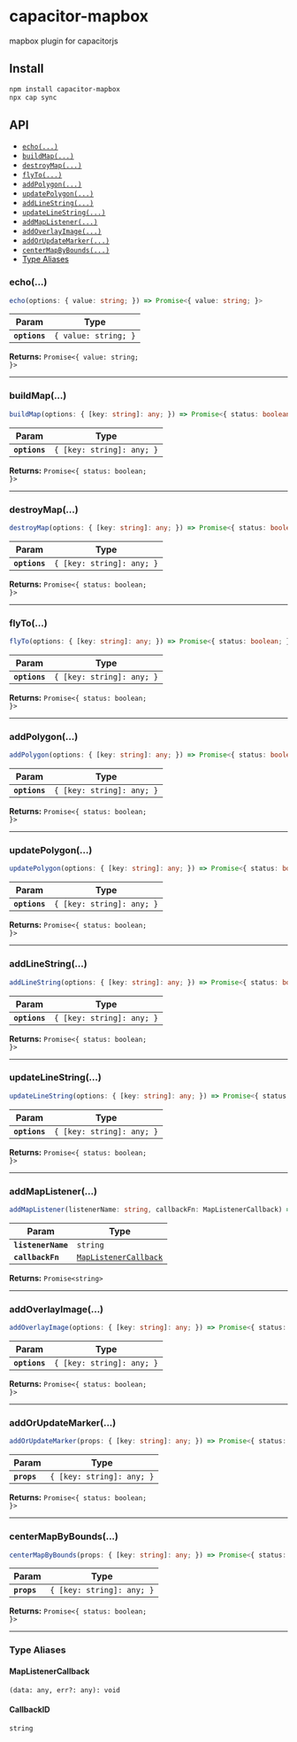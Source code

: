 # capacitor-mapbox

mapbox plugin for capacitorjs

## Install

```bash
npm install capacitor-mapbox
npx cap sync
```

## API

<docgen-index>

* [`echo(...)`](#echo)
* [`buildMap(...)`](#buildmap)
* [`destroyMap(...)`](#destroymap)
* [`flyTo(...)`](#flyto)
* [`addPolygon(...)`](#addpolygon)
* [`updatePolygon(...)`](#updatepolygon)
* [`addLineString(...)`](#addlinestring)
* [`updateLineString(...)`](#updatelinestring)
* [`addMapListener(...)`](#addmaplistener)
* [`addOverlayImage(...)`](#addoverlayimage)
* [`addOrUpdateMarker(...)`](#addorupdatemarker)
* [`centerMapByBounds(...)`](#centermapbybounds)
* [Type Aliases](#type-aliases)

</docgen-index>

<docgen-api>
<!--Update the source file JSDoc comments and rerun docgen to update the docs below-->

### echo(...)

```typescript
echo(options: { value: string; }) => Promise<{ value: string; }>
```

| Param         | Type                            |
| ------------- | ------------------------------- |
| **`options`** | <code>{ value: string; }</code> |

**Returns:** <code>Promise&lt;{ value: string; }&gt;</code>

--------------------


### buildMap(...)

```typescript
buildMap(options: { [key: string]: any; }) => Promise<{ status: boolean; }>
```

| Param         | Type                                 |
| ------------- | ------------------------------------ |
| **`options`** | <code>{ [key: string]: any; }</code> |

**Returns:** <code>Promise&lt;{ status: boolean; }&gt;</code>

--------------------


### destroyMap(...)

```typescript
destroyMap(options: { [key: string]: any; }) => Promise<{ status: boolean; }>
```

| Param         | Type                                 |
| ------------- | ------------------------------------ |
| **`options`** | <code>{ [key: string]: any; }</code> |

**Returns:** <code>Promise&lt;{ status: boolean; }&gt;</code>

--------------------


### flyTo(...)

```typescript
flyTo(options: { [key: string]: any; }) => Promise<{ status: boolean; }>
```

| Param         | Type                                 |
| ------------- | ------------------------------------ |
| **`options`** | <code>{ [key: string]: any; }</code> |

**Returns:** <code>Promise&lt;{ status: boolean; }&gt;</code>

--------------------


### addPolygon(...)

```typescript
addPolygon(options: { [key: string]: any; }) => Promise<{ status: boolean; }>
```

| Param         | Type                                 |
| ------------- | ------------------------------------ |
| **`options`** | <code>{ [key: string]: any; }</code> |

**Returns:** <code>Promise&lt;{ status: boolean; }&gt;</code>

--------------------


### updatePolygon(...)

```typescript
updatePolygon(options: { [key: string]: any; }) => Promise<{ status: boolean; }>
```

| Param         | Type                                 |
| ------------- | ------------------------------------ |
| **`options`** | <code>{ [key: string]: any; }</code> |

**Returns:** <code>Promise&lt;{ status: boolean; }&gt;</code>

--------------------


### addLineString(...)

```typescript
addLineString(options: { [key: string]: any; }) => Promise<{ status: boolean; }>
```

| Param         | Type                                 |
| ------------- | ------------------------------------ |
| **`options`** | <code>{ [key: string]: any; }</code> |

**Returns:** <code>Promise&lt;{ status: boolean; }&gt;</code>

--------------------


### updateLineString(...)

```typescript
updateLineString(options: { [key: string]: any; }) => Promise<{ status: boolean; }>
```

| Param         | Type                                 |
| ------------- | ------------------------------------ |
| **`options`** | <code>{ [key: string]: any; }</code> |

**Returns:** <code>Promise&lt;{ status: boolean; }&gt;</code>

--------------------


### addMapListener(...)

```typescript
addMapListener(listenerName: string, callbackFn: MapListenerCallback) => Promise<CallbackID>
```

| Param              | Type                                                                |
| ------------------ | ------------------------------------------------------------------- |
| **`listenerName`** | <code>string</code>                                                 |
| **`callbackFn`**   | <code><a href="#maplistenercallback">MapListenerCallback</a></code> |

**Returns:** <code>Promise&lt;string&gt;</code>

--------------------


### addOverlayImage(...)

```typescript
addOverlayImage(options: { [key: string]: any; }) => Promise<{ status: boolean; }>
```

| Param         | Type                                 |
| ------------- | ------------------------------------ |
| **`options`** | <code>{ [key: string]: any; }</code> |

**Returns:** <code>Promise&lt;{ status: boolean; }&gt;</code>

--------------------


### addOrUpdateMarker(...)

```typescript
addOrUpdateMarker(props: { [key: string]: any; }) => Promise<{ status: boolean; }>
```

| Param       | Type                                 |
| ----------- | ------------------------------------ |
| **`props`** | <code>{ [key: string]: any; }</code> |

**Returns:** <code>Promise&lt;{ status: boolean; }&gt;</code>

--------------------


### centerMapByBounds(...)

```typescript
centerMapByBounds(props: { [key: string]: any; }) => Promise<{ status: boolean; }>
```

| Param       | Type                                 |
| ----------- | ------------------------------------ |
| **`props`** | <code>{ [key: string]: any; }</code> |

**Returns:** <code>Promise&lt;{ status: boolean; }&gt;</code>

--------------------


### Type Aliases


#### MapListenerCallback

<code>(data: any, err?: any): void</code>


#### CallbackID

<code>string</code>

</docgen-api>
